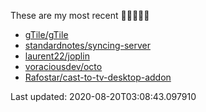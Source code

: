 These are my most recent 🌟🌟🌟🌟🌟

* [gTile/gTile](https://github.com/gTile/gTile)
* [standardnotes/syncing-server](https://github.com/standardnotes/syncing-server)
* [laurent22/joplin](https://github.com/laurent22/joplin)
* [voraciousdev/octo](https://github.com/voraciousdev/octo)
* [Rafostar/cast-to-tv-desktop-addon](https://github.com/Rafostar/cast-to-tv-desktop-addon)

Last updated: 2020-08-20T03:08:43.097910
